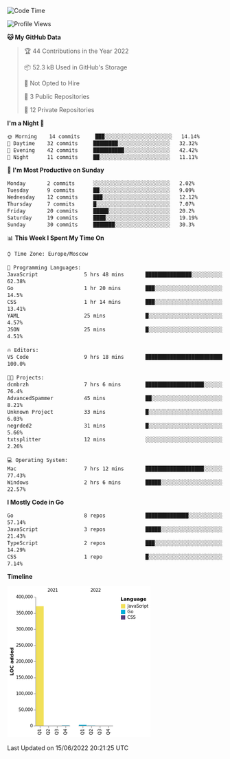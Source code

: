 <!--START_SECTION:waka-->
![Code Time](http://img.shields.io/badge/Code%20Time-336%20hrs%2051%20mins-blue)

![Profile Views](http://img.shields.io/badge/Profile%20Views-0-blue)

**🐱 My GitHub Data** 

> 🏆 44 Contributions in the Year 2022
 > 
> 📦 52.3 kB Used in GitHub's Storage 
 > 
> 🚫 Not Opted to Hire
 > 
> 📜 3 Public Repositories 
 > 
> 🔑 12 Private Repositories  
 > 
**I'm a Night 🦉** 

```text
🌞 Morning    14 commits     ███░░░░░░░░░░░░░░░░░░░░░░   14.14% 
🌆 Daytime    32 commits     ████████░░░░░░░░░░░░░░░░░   32.32% 
🌃 Evening    42 commits     ██████████░░░░░░░░░░░░░░░   42.42% 
🌙 Night      11 commits     ██░░░░░░░░░░░░░░░░░░░░░░░   11.11%

```
📅 **I'm Most Productive on Sunday** 

```text
Monday       2 commits      ░░░░░░░░░░░░░░░░░░░░░░░░░   2.02% 
Tuesday      9 commits      ██░░░░░░░░░░░░░░░░░░░░░░░   9.09% 
Wednesday    12 commits     ███░░░░░░░░░░░░░░░░░░░░░░   12.12% 
Thursday     7 commits      █░░░░░░░░░░░░░░░░░░░░░░░░   7.07% 
Friday       20 commits     █████░░░░░░░░░░░░░░░░░░░░   20.2% 
Saturday     19 commits     ████░░░░░░░░░░░░░░░░░░░░░   19.19% 
Sunday       30 commits     ███████░░░░░░░░░░░░░░░░░░   30.3%

```


📊 **This Week I Spent My Time On** 

```text
⌚︎ Time Zone: Europe/Moscow

💬 Programming Languages: 
JavaScript               5 hrs 48 mins       ███████████████░░░░░░░░░░   62.38% 
Go                       1 hr 20 mins        ███░░░░░░░░░░░░░░░░░░░░░░   14.5% 
CSS                      1 hr 14 mins        ███░░░░░░░░░░░░░░░░░░░░░░   13.41% 
YAML                     25 mins             █░░░░░░░░░░░░░░░░░░░░░░░░   4.57% 
JSON                     25 mins             █░░░░░░░░░░░░░░░░░░░░░░░░   4.51%

🔥 Editors: 
VS Code                  9 hrs 18 mins       █████████████████████████   100.0%

🐱‍💻 Projects: 
dcmbrzh                  7 hrs 6 mins        ███████████████████░░░░░░   76.4% 
AdvancedSpammer          45 mins             ██░░░░░░░░░░░░░░░░░░░░░░░   8.21% 
Unknown Project          33 mins             █░░░░░░░░░░░░░░░░░░░░░░░░   6.03% 
negrded2                 31 mins             █░░░░░░░░░░░░░░░░░░░░░░░░   5.66% 
txtsplitter              12 mins             ░░░░░░░░░░░░░░░░░░░░░░░░░   2.26%

💻 Operating System: 
Mac                      7 hrs 12 mins       ███████████████████░░░░░░   77.43% 
Windows                  2 hrs 6 mins        █████░░░░░░░░░░░░░░░░░░░░   22.57%

```

**I Mostly Code in Go** 

```text
Go                       8 repos             ██████████████░░░░░░░░░░░   57.14% 
JavaScript               3 repos             █████░░░░░░░░░░░░░░░░░░░░   21.43% 
TypeScript               2 repos             ███░░░░░░░░░░░░░░░░░░░░░░   14.29% 
CSS                      1 repo              █░░░░░░░░░░░░░░░░░░░░░░░░   7.14%

```


**Timeline**

![Chart not found](https://raw.githubusercontent.com/jeezft/jeezft/main/charts/bar_graph.png) 


 Last Updated on 15/06/2022 20:21:25 UTC
<!--END_SECTION:waka-->
